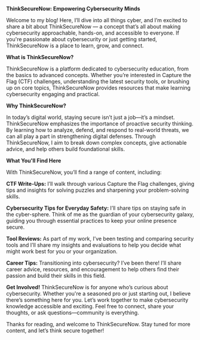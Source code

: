 **ThinkSecureNow: Empowering Cybersecurity Minds**

Welcome to my blog! Here, I’ll dive into all things cyber, and I’m excited to share a bit about ThinkSecureNow — a concept that’s all about making cybersecurity approachable, hands-on, and accessible to everyone. If you're passionate about cybersecurity or just getting started, ThinkSecureNow is a place to learn, grow, and connect.

**What is ThinkSecureNow?**

ThinkSecureNow is a platform dedicated to cybersecurity education, from the basics to advanced concepts. Whether you’re interested in Capture the Flag (CTF) challenges, understanding the latest security tools, or brushing up on core topics, ThinkSecureNow provides resources that make learning cybersecurity engaging and practical.

**Why ThinkSecureNow?**

In today’s digital world, staying secure isn’t just a job—it’s a mindset. ThinkSecureNow emphasizes the importance of proactive security thinking. By learning how to analyze, defend, and respond to real-world threats, we can all play a part in strengthening digital defenses. Through ThinkSecureNow, I aim to break down complex concepts, give actionable advice, and help others build foundational skills.

**What You'll Find Here**

With ThinkSecureNow, you’ll find a range of content, including:

**CTF Write-Ups:** I’ll walk through various Capture the Flag challenges, giving tips and insights for solving puzzles and sharpening your problem-solving skills.

**Cybersecurity Tips for Everyday Safety:** I’ll share tips on staying safe in the cyber-sphere. Think of me as the guardian of your cybersecurity galaxy, guiding you through essential practices to keep your online presence secure.

**Tool Reviews:** As part of my work, I’ve been testing and comparing security tools and I’ll share my insights and evaluations to help you decide what might work best for you or your organization.

**Career Tips:** Transitioning into cybersecurity? I’ve been there! I’ll share career advice, resources, and encouragement to help others find their passion and build their skills in this field.

**Get Involved!**
ThinkSecureNow is for anyone who’s curious about cybersecurity. Whether you're a seasoned pro or just starting out, I believe there’s something here for you. Let’s work together to make cybersecurity knowledge accessible and exciting. Feel free to connect, share your thoughts, or ask questions—community is everything.

Thanks for reading, and welcome to ThinkSecureNow. Stay tuned for more content, and let’s think secure together!
